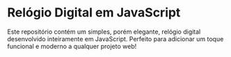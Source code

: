 # Relógio Digital em JavaScript

Este repositório contém um simples, porém elegante, relógio digital desenvolvido inteiramente em JavaScript. Perfeito para adicionar um toque funcional e moderno a qualquer projeto web!